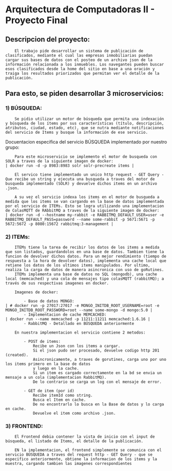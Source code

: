 # Arquitectura de Computadoras II - Proyecto Final
##  **Descripcion del proyecto:**
        El trabajo pide desarrollar un sistema de publicación de clasificados, mediante el cual las empresas inmobiliarias puedan cargar sus bases de datos con el posteo de un archivo json de la información relacionada a los inmuebles. Los navegantes pueden buscar esos clasificados desde la home del sitio en base a una oración y traiga los resultados priorizados que permitan ver el detalle de la publicación.

## Para esto, se piden desarrollar 3 microservicios:
### **1) BÚSQUEDA:**

        Se pidio utilizar un motor de búsqueda que permita una indexación y búsqueda de los ítems por sus características (título, descripción, atributos, ciudad, estado, etc), que se nutra mediante notificaciones del servicio de Items y busque la información de ese servicio.

Docuentacion especifica del servicio BÚSQUEDA implementado por nuestro grupo:

        Para este microservicio se implemento el motor de busqueda con SOLR a traves de la siguiente imagen de docker:
    | docker run -d -p 8983:8983 solr solr-precreate items |

        El servico tiene implementado un unico http request - GET Query - Que recibe un string y ejecuta una busqueda a traves del motor de busqueda implementado (SOLR) y devuelve dichos items en un archivo .json. 

        A su vez el servicio indexa los items en el motor de busqueda a medida que los items se van cargando en la base de datos implementada por el servicio de ITEMs. Esto se logra utilizando una implementacion de ColasMQTT de RAbbitMQ a traves de la siguiente imagen de docker:
    | docker run -d --hostname my-rabbit -e RABBITMQ_DEFAULT_USER=user -e RABBITMQ_DEFAULT_PASS=password --name some-rabbit -p 5671:5671 -p 5672:5672 -p 8080:15672 rabbitmq:3-management |
    


### **2) ITEMs:**

        ITEMs tiene la tarea de recibir los datos de los items a medida que son listados, guardandolos en una base de datos. Tambien tiene la funcion de devolver dichos datos. Para un mejor rendimiento (tiempo de respuesta a la hora de devolver datos), implementa una cache local que retiene los datos de los ultimos items manipulados. Por ultimo, realiza la carga de datos de manera asincronica con uso de goRutines.
        ITEMs implementa una base de datos no SQL (mongodb), una cache local (memcached) y una cola de mensajes tipo colasMQTT (rabbitMQ); a través de sus respectivas imagenes en docker.

        Imagenes de docker:

            - Base de datos MONGO: 
    | # docker run -p 27017:27017 -e MONGO_INITDB_ROOT_USERNAME=root -e MONGO_INITDB_ROOT_PASSWORD=root --name some-mongo -d mongo:5.0 |
            - Implementacion de cache MEMCACHED:
    | docker run --name memcached -p 11211:11211 memcached:1.6.16 |
            - RabbitMQ - Detallado en BÚSQUEDA anteriormente

        En nuestra implementacion el servicio contiene 2 metodos: 

            - POST de items:
                Recibe un Json con los items a cargar.
                Si el json pudo ser procesado, devuelve codigo http 201 (created).
                Asincronicamente, a traves de gorutines, carga uno por uno los items primero en la base de datos
                y luego en la cache.
                Si un item es cargado correctamente en la bd se envia un mensaje a un cola (implementacion RabbitMQ).
                De lo contrario se carga un log con el mensaje de error.

            - GET de item (por id)
                Recibe itemId como string. 
                Busca el Item en cache.
                De no encontrarlo lo busca en la Base de datos y lo carga en cache.
                Devuelve el item como archivo .json.

### **3) FRONTEND:**

        El Frontend debia contener la vista de inicio con el input de búsqueda, el listado de Items, el detalle de la publicación.

        EN la implementacion, el frontend simplemente se comunica con el servicio BÚSQUEDA a traves del request http - GET Query - que se especifico anteriormente, obtiene la informacion de los items y la muestra, cargando tambien las imagenes correspondientes


    
    
